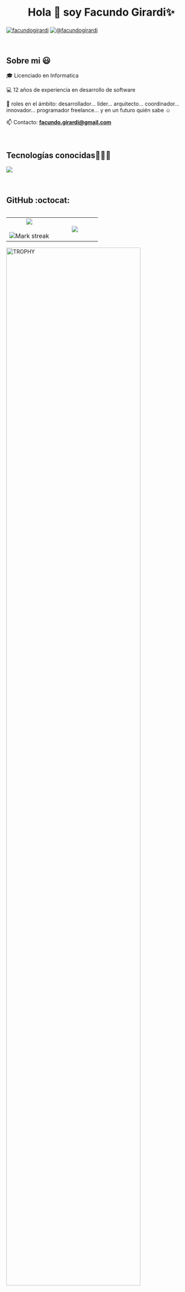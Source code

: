 <h1 align="center">Hola 👋  soy Facundo Girardi✨ </h1>

<p align="left">
  <a href="https://linkedin.com/in/facundo-girardi" target="blank"><img align="center" src="https://img.shields.io/badge/LinkedIn-0077B5?style=for-the-badge&logo=linkedin&logoColor=white" alt="facundogirardi"/></a>
<a href = "mailto:facundo.girardi@gmail.com" target="blank"><img align="center" src="https://img.shields.io/badge/Gmail-D14836?style=for-the-badge&logo=gmail&logoColor=white" alt="@facundogirardi"  /></a>
  </p>
<br>
<h2>Sobre mi 😃</h2>
<!--Intro start-->

<p align="left">
🎓 Licenciado en Informatica

💻 12 años de experiencia en desarrollo de software

📝 roles en el ámbito: desarrollador... líder... arquitecto... coordinador... innovador... programador freelance... y en un futuro quién sabe ☺️

📫 Contacto: **facundo.girardi@gmail.com**

<!--Intro end-->
  </p>
<br>

<h2 >Tecnologías conocidas👨🏻‍💻</h2>
<!--tech stack icons-->
<p align="left">
  <a href="https://skillicons.dev">
    <img src="https://skillicons.dev/icons?i=androidstudio,kotlin,cpp,java,py,react,r,css,html,js,nodejs,nginx,nestjs,mysql,redis,mongodb,jquery,firebase,jenkins,express,git,github,docker,kubernetes,materialui,postman,eclipse,vscode,powershell,bash,linux,&perline=12" />
  </a>
</p>

<!------------------------->
  </p>
</div>
<br>

<h2>GitHub :octocat:</h2>
<!--- stats & Trophy (start) -->
<p align="center">
  <!--- stats (start) -->
<table align="left">
<tr border="none">
<td width="50%" align="center">

  <img  align="center"  src="https://github-readme-stats.vercel.app/api?username=facundogirardi&theme=dark&show_icons=true&count_private=true" />
  <br></br>
  <img  title="🔥 Get streak stats for your profile at git.io/streak-stats" alt="Mark streak" src="https://github-readme-streak-stats.herokuapp.com/?user=facundogirardi&theme=dark&hide_border=false" /> 
</td>

<td width="50%" align="center">

  <img  align="center"  src="https://github-readme-stats.anuraghazra1.vercel.app/api/top-langs/?username=facundogirardi&theme=dark&hide_border=false&no-bg=true&no-frame=true&langs_count=10"/>

  </td>
</tr>
</table>
<!--- stats (end) -->

<!--- trophy (start) -->
<div align=left>
  <a>
      <img align="center" width=84% src="https://github-profile-trophy.vercel.app/?username=facundogirardi&theme=radical&row=1&column=7&margin-h=15&margin-w=5&no-bg=true" alt="TROPHY" />
    </a>
</div>
<!--- trophy (start) -->

</p>        
<!--- stats (end) -->
